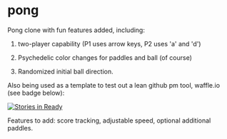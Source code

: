 # pong
Pong clone with fun features added, including:

1. two-player capability (P1 uses arrow keys, P2 uses 'a' and 'd')

2. Psychedelic color changes for paddles and ball (of course)

3. Randomized initial ball direction.

Also being used as a template to test out a lean github pm tool, waffle.io (see badge below):

[![Stories in Ready](https://badge.waffle.io/bistacos/pong.svg?label=ready&title=Ready)](http://waffle.io/bistacos/pong)

Features to add: score tracking, adjustable speed, optional additional paddles.
